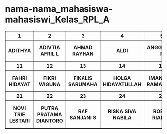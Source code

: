 # nama-nama_mahasiswa-mahasiswi_Kelas_RPL_A
<!DOCTYPE html>
<html>
<head>
    <title>Tugas</title>
    </head>
    <body>
    <table border="1">
    <tr>
      <th>1</th>
      <th>2</th>
      <th>3</th>
      <th>4</th>
      <th>5</th>
      <th>6</th>
      <th>7</th>
      <th>8</th>
      <th>9</th>
      <th>10</th
</tr>
    <tr>
      <th>ADITHYA</th>
      <th>ADIVTIA AFRIL L</th>
      <th>AHMAD RAYHAN</th>
      <th>ALDI</th>
      <th>ANGGA DWI P</th>
      <th>ARINI SURAYMAH</th>
      <th>AZHAR ARIF A</th>
      <th>DAVID BECKHAM</th>
      <th>DICKY CANDRA P</th>
      <th>FADHIL MUHAMMAD</th>
 </tr>
    <tr>
      <th>11</th>
      <th>12</th>
      <th>13</th>
      <th>14</th>
      <th>15</th>
      <th>16</th>
      <th>16</th>
      <th>17</th>
      <th>18</th>
      <th>19</th>
      <th>20</th>
 </tr>
    <tr>
      <th>FAHRI HIDAYAT</th>
      <th>FIKRI WIGUNA</th>
      <th>FIKALIS SARUMAHA</th>
      <th>HOLGA HIDAYATULLAH</th>
      <th>IMAN NUR RAMADHAN</th>
      <th>JEFRI ANUGRAH</th>
      <th>MUHAMMAD FEBRI KURNIAWAN</th>
      <th>MAHDI AULIA S</th>
      <th>MAULANA F</th>
      <th>MUHAMMAD ZACKI SAPUTRA</th>
 </tr>
    <tr>
    <th>21</th>
    <th>22</th>
    <th>23</th>
    <th>24</th>
    <th>25</th>
    <th>26</th>
    <th>27</th>
    <th>28</th>
    <th>29</th>
    <th>30</th>
 </tr>
    <tr>
      <th>NOVI TRIE LESTARI</th>
      <th>PUTRA PRATAMA DIANTORO</th>
      <th>RAF SANJANI S</th>
      <th>RISKA SIVA NABILA</th>
      <th>ROBBY RIANDY</th>
      <th>SALAWATUL RAUDHA</th>
      <th>SHELA ANDHINI</th>
      <th>VINCENTUS NONG KELLY HALLEY</th>
      <th>YOGA SAPUTRA B</th>
      <th>ZAKINA FITRIAH</th>
 </tr>
 
 </html>
